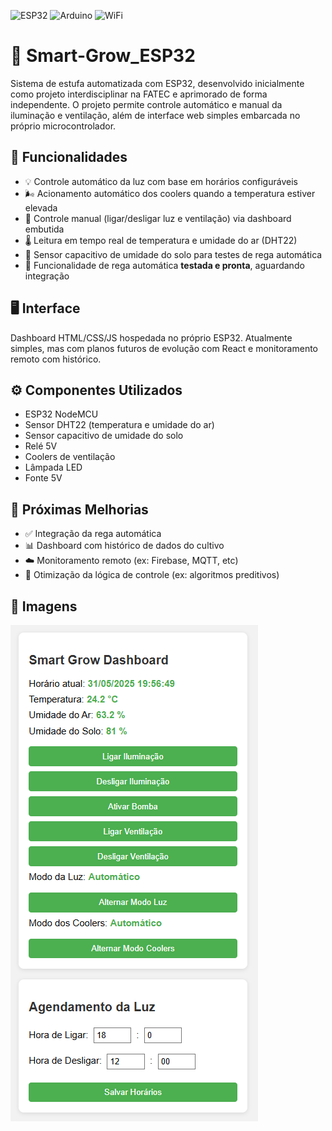 ![ESP32](https://img.shields.io/badge/ESP32-000000?style=for-the-badge&logo=espressif&logoColor=white)
![Arduino](https://img.shields.io/badge/Arduino-00979D?style=for-the-badge&logo=Arduino&logoColor=white)
![WiFi](https://img.shields.io/badge/WiFi-1ABCFE?style=for-the-badge&logo=wifi&logoColor=white)

# 🌱 Smart-Grow_ESP32

Sistema de estufa automatizada com ESP32, desenvolvido inicialmente como projeto interdisciplinar na FATEC e aprimorado de forma independente. O projeto permite controle automático e manual da iluminação e ventilação, além de interface web simples embarcada no próprio microcontrolador.

## 🚀 Funcionalidades

- 💡 Controle automático da luz com base em horários configuráveis
- 🌬️ Acionamento automático dos coolers quando a temperatura estiver elevada
- 📲 Controle manual (ligar/desligar luz e ventilação) via dashboard embutida
- 🌡️ Leitura em tempo real de temperatura e umidade do ar (DHT22)
- 🌱 Sensor capacitivo de umidade do solo para testes de rega automática
- 🧪 Funcionalidade de rega automática **testada e pronta**, aguardando integração

## 🖥️ Interface

Dashboard HTML/CSS/JS hospedada no próprio ESP32.
Atualmente simples, mas com planos futuros de evolução com React e monitoramento remoto com histórico.

## ⚙️ Componentes Utilizados

- ESP32 NodeMCU
- Sensor DHT22 (temperatura e umidade do ar)
- Sensor capacitivo de umidade do solo
- Relé 5V
- Coolers de ventilação
- Lâmpada LED
- Fonte 5V

## 📌 Próximas Melhorias

- ✅ Integração da rega automática
- 📊 Dashboard com histórico de dados do cultivo
- ☁️ Monitoramento remoto (ex: Firebase, MQTT, etc)
- 🧠 Otimização da lógica de controle (ex: algoritmos preditivos)

## 📸 Imagens

![Dashboard do sistema](images/dash.PNG)
